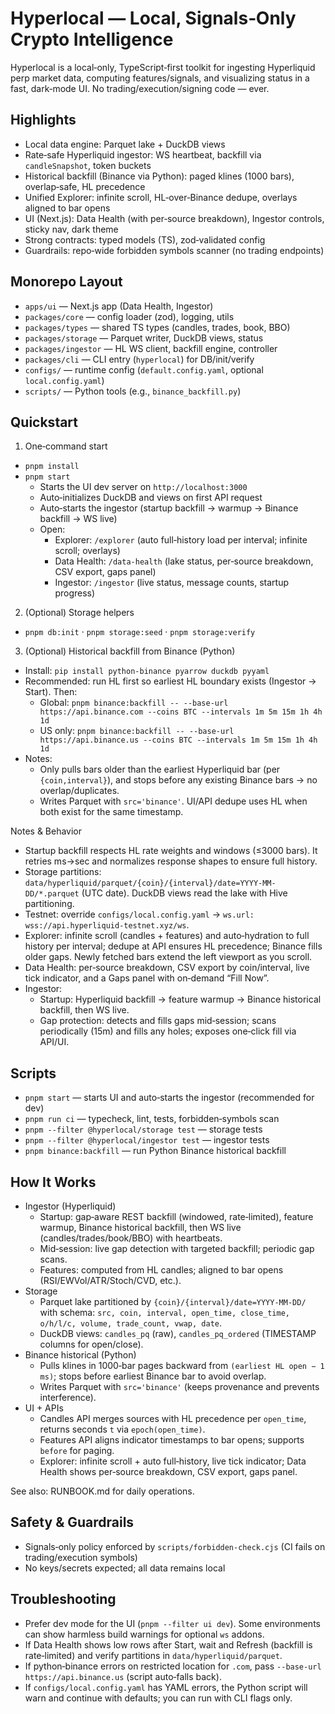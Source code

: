 # Hyperlocal — Local, Signals‑Only Crypto Intelligence

Hyperlocal is a local‑only, TypeScript‑first toolkit for ingesting Hyperliquid perp market data, computing features/signals, and visualizing status in a fast, dark‑mode UI. No trading/execution/signing code — ever.

## Highlights
- Local data engine: Parquet lake + DuckDB views
- Rate‑safe Hyperliquid ingestor: WS heartbeat, backfill via `candleSnapshot`, token buckets
- Historical backfill (Binance via Python): paged klines (1000 bars), overlap‑safe, HL precedence
- Unified Explorer: infinite scroll, HL‑over‑Binance dedupe, overlays aligned to bar opens
- UI (Next.js): Data Health (with per‑source breakdown), Ingestor controls, sticky nav, dark theme
- Strong contracts: typed models (TS), zod‑validated config
- Guardrails: repo‑wide forbidden symbols scanner (no trading endpoints)

## Monorepo Layout
- `apps/ui` — Next.js app (Data Health, Ingestor)
- `packages/core` — config loader (zod), logging, utils
- `packages/types` — shared TS types (candles, trades, book, BBO)
- `packages/storage` — Parquet writer, DuckDB views, status
- `packages/ingestor` — HL WS client, backfill engine, controller
- `packages/cli` — CLI entry (`hyperlocal`) for DB/init/verify
- `configs/` — runtime config (`default.config.yaml`, optional `local.config.yaml`)
- `scripts/` — Python tools (e.g., `binance_backfill.py`)

## Quickstart
1) One‑command start
- `pnpm install`
- `pnpm start`
  - Starts the UI dev server on `http://localhost:3000`
  - Auto‑initializes DuckDB and views on first API request
  - Auto‑starts the ingestor (startup backfill → warmup → Binance backfill → WS live)
  - Open:
    - Explorer: `/explorer` (auto full‑history load per interval; infinite scroll; overlays)
    - Data Health: `/data-health` (lake status, per‑source breakdown, CSV export, gaps panel)
    - Ingestor: `/ingestor` (live status, message counts, startup progress)

2) (Optional) Storage helpers
- `pnpm db:init` · `pnpm storage:seed` · `pnpm storage:verify`

3) (Optional) Historical backfill from Binance (Python)
- Install: `pip install python-binance pyarrow duckdb pyyaml`
- Recommended: run HL first so earliest HL boundary exists (Ingestor → Start). Then:
  - Global: `pnpm binance:backfill -- --base-url https://api.binance.com --coins BTC --intervals 1m 5m 15m 1h 4h 1d`
  - US only: `pnpm binance:backfill -- --base-url https://api.binance.us --coins BTC --intervals 1m 5m 15m 1h 4h 1d`
- Notes:
  - Only pulls bars older than the earliest Hyperliquid bar (per `{coin,interval}`), and stops before any existing Binance bars → no overlap/duplicates.
  - Writes Parquet with `src='binance'`. UI/API dedupe uses HL when both exist for the same timestamp.

Notes & Behavior
- Startup backfill respects HL rate weights and windows (≤3000 bars). It retries ms→sec and normalizes response shapes to ensure full history.
- Storage partitions: `data/hyperliquid/parquet/{coin}/{interval}/date=YYYY-MM-DD/*.parquet` (UTC date). DuckDB views read the lake with Hive partitioning.
- Testnet: override `configs/local.config.yaml` → `ws.url: wss://api.hyperliquid-testnet.xyz/ws`.
- Explorer: infinite scroll (candles + features) and auto‑hydration to full history per interval; dedupe at API ensures HL precedence; Binance fills older gaps. Newly fetched bars extend the left viewport as you scroll.
- Data Health: per‑source breakdown, CSV export by coin/interval, live tick indicator, and a Gaps panel with on‑demand “Fill Now”.
- Ingestor: 
  - Startup: Hyperliquid backfill → feature warmup → Binance historical backfill, then WS live.
  - Gap protection: detects and fills gaps mid‑session; scans periodically (15m) and fills any holes; exposes one‑click fill via API/UI.

## Scripts
- `pnpm start` — starts UI and auto‑starts the ingestor (recommended for dev)
- `pnpm run ci` — typecheck, lint, tests, forbidden‑symbols scan
- `pnpm --filter @hyperlocal/storage test` — storage tests
- `pnpm --filter @hyperlocal/ingestor test` — ingestor tests
- `pnpm binance:backfill` — run Python Binance historical backfill

## How It Works
- Ingestor (Hyperliquid)
  - Startup: gap‑aware REST backfill (windowed, rate‑limited), feature warmup, Binance historical backfill, then WS live (candles/trades/book/BBO) with heartbeats.
  - Mid‑session: live gap detection with targeted backfill; periodic gap scans.
  - Features: computed from HL candles; aligned to bar opens (RSI/EWVol/ATR/Stoch/CVD, etc.).
- Storage
  - Parquet lake partitioned by `{coin}/{interval}/date=YYYY-MM-DD/` with schema: `src, coin, interval, open_time, close_time, o/h/l/c, volume, trade_count, vwap, date`.
  - DuckDB views: `candles_pq` (raw), `candles_pq_ordered` (TIMESTAMP columns for open/close).
- Binance historical (Python)
  - Pulls klines in 1000‑bar pages backward from `(earliest HL open − 1 ms)`; stops before earliest Binance bar to avoid overlap.
  - Writes Parquet with `src='binance'` (keeps provenance and prevents interference).
- UI + APIs
  - Candles API merges sources with HL precedence per `open_time`, returns seconds `t` via `epoch(open_time)`.
  - Features API aligns indicator timestamps to bar opens; supports `before` for paging.
  - Explorer: infinite scroll + auto full‑history, live tick indicator; Data Health shows per‑source breakdown, CSV export, gaps panel.

See also: RUNBOOK.md for daily operations.

## Safety & Guardrails
- Signals‑only policy enforced by `scripts/forbidden-check.cjs` (CI fails on trading/execution symbols)
- No keys/secrets expected; all data remains local

## Troubleshooting
- Prefer dev mode for the UI (`pnpm --filter ui dev`). Some environments can show harmless build warnings for optional `ws` addons.
- If Data Health shows low rows after Start, wait and Refresh (backfill is rate‑limited) and verify partitions in `data/hyperliquid/parquet`.
- If python‑binance errors on restricted location for `.com`, pass `--base-url https://api.binance.us` (script auto‑falls back).
- If `configs/local.config.yaml` has YAML errors, the Python script will warn and continue with defaults; you can run with CLI flags only.
